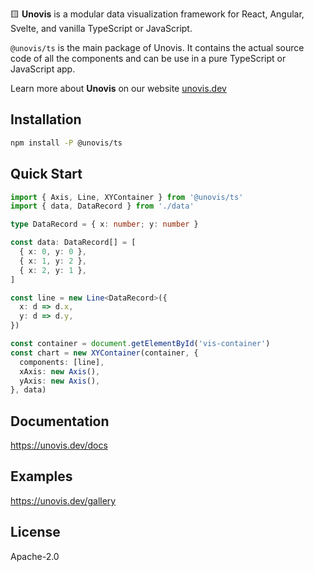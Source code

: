 🟨 **Unovis** is a modular data visualization framework for React, Angular, Svelte, and vanilla TypeScript or JavaScript.

`@unovis/ts` is the main package of Unovis. It contains the actual source code of all the components and
can be use in a pure TypeScript or JavaScript app.

Learn more about **Unovis** on our website [unovis.dev](https://unovis.dev)

## Installation
```bash
npm install -P @unovis/ts
```

## Quick Start
```ts
import { Axis, Line, XYContainer } from '@unovis/ts'
import { data, DataRecord } from './data'

type DataRecord = { x: number; y: number }

const data: DataRecord[] = [
  { x: 0, y: 0 },
  { x: 1, y: 2 },
  { x: 2, y: 1 },
]

const line = new Line<DataRecord>({
  x: d => d.x,
  y: d => d.y,
})

const container = document.getElementById('vis-container')
const chart = new XYContainer(container, {
  components: [line],
  xAxis: new Axis(),
  yAxis: new Axis(),
}, data)
```

## Documentation
https://unovis.dev/docs

## Examples
https://unovis.dev/gallery

## License
Apache-2.0
